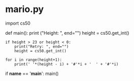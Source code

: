 # mario.py

import cs50

def main():
    print ("Height: ", end="") 
    height = cs50.get_int()
    
    if height > 23 or height < 0:
        print("Retry: ", end="")
        height = cs50.get_int()
    
    for i in range(height+1):
        print(' '*(height - i) + '#'*i + '  ' + '#'*i)
        
        
if __name__ == '__main__':
    main()
